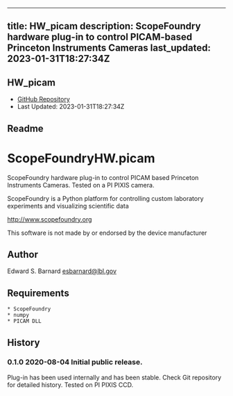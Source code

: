 
---
title: HW_picam
description: ScopeFoundry hardware plug-in to control PICAM-based Princeton Instruments Cameras
last_updated: 2023-01-31T18:27:34Z
---

## HW_picam

- [GitHub Repository](https://github.com/ScopeFoundry/HW_picam)
- Last Updated: 2023-01-31T18:27:34Z

## Readme

ScopeFoundryHW.picam
===================================

ScopeFoundry hardware plug-in to control PICAM based Princeton Instruments
Cameras. Tested on a PI PIXIS camera.

ScopeFoundry is a Python platform for controlling custom laboratory 
experiments and visualizing scientific data

<http://www.scopefoundry.org>

This software is not made by or endorsed by the device manufacturer


Author
----------

Edward S. Barnard <esbarnard@lbl.gov>


Requirements
------------

	* ScopeFoundry
	* numpy
	* PICAM DLL
	
	
History
--------

### 0.1.0	2020-08-04	Initial public release.

Plug-in has been used internally and has been stable.
Check Git repository for detailed history. Tested on PI PIXIS CCD.



